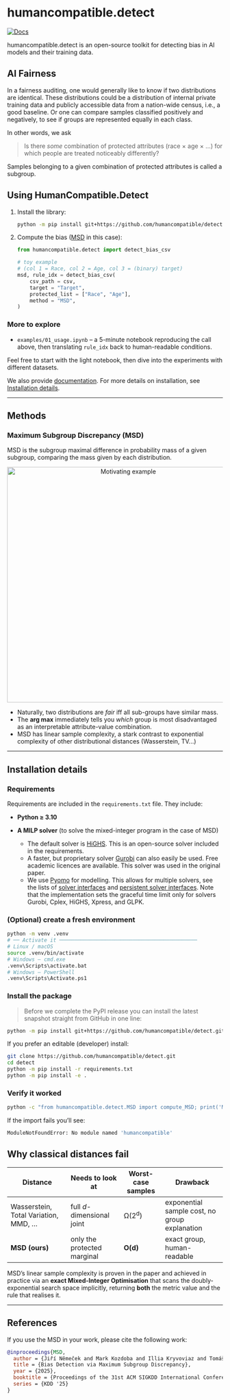 # humancompatible.detect

[![Docs](https://readthedocs.org/projects/humancompatible-detect/badge/?version=latest)](https://humancompatible-detect.readthedocs.io/en/latest)

humancompatible.detect is an open-source toolkit for detecting bias in AI models and their training data.

## AI Fairness

In a fairness auditing, one would generally like to know if two distributions are identical.
These distributions could be a distribution of internal private training data and publicly accessible data from a nation-wide census, i.e., a good baseline.
Or one can compare samples classified positively and negatively, to see if groups are represented equally in each class.

In other words, we ask

> Is there _some_ combination of protected attributes (race × age × …) for which people are treated noticeably differently?

Samples belonging to a given combination of protected attributes is called a subgroup.

<!-- Formally, let

* **X** ∈ ℝ<sup>d</sup> be the feature space,
* **P** and **Q** two distributions we want to compare (e.g. training vs census, positives vs negatives),
* **𝒫** ⊂ {1,…,d} the indices of *protected* features (age, sex, race, …).

A **sub-group** *S* is all samples whose protected attributes take one fixed value each.
We must consider every such intersection – their number is exponential in |𝒫|.
 -->

## Using HumanCompatible.Detect

1. Install the library:
   ```bash
   python -m pip install git+https://github.com/humancompatible/detect.git
   ```
2. Compute the bias ([MSD](#maximum-subgroup-discrepancy-msd) in this case):

   ```python
   from humancompatible.detect import detect_bias_csv

   # toy example
   # (col 1 = Race, col 2 = Age, col 3 = (binary) target)
   msd, rule_idx = detect_bias_csv(
       csv_path = csv,
       target = "Target",
       protected_list = ["Race", "Age"],
       method = "MSD",
   )
   ```

### More to explore

- `examples/01_usage.ipynb` – a 5-minute notebook reproducing the call above,
  then translating `rule_idx` back to human-readable conditions.

Feel free to start with the light notebook, then dive into the experiments with different datasets.

We also provide [documentation](https://humancompatible-detect.readthedocs.io/en/latest/detect.MSD.html). For more details on installation, see [Installation details](#installation-details).

---

## Methods

### Maximum Subgroup Discrepancy (MSD)

MSD is the subgroup maximal difference in probability mass of a given subgroup, comparing the mass given by each distribution.

<div align="center">
  <img src="images/motivation_MSD.png" alt="Motivating example" width="550"/>
</div>

<!-- ```math

\text{MSD}(P,Q;\,𝒫)=
\max_{S\;\text{sub-group on }𝒫}\;
\bigl|\;P(S)-Q(S)\;\bigr|.

``` -->

- Naturally, two distributions are _fair_ iff all sub-groups have similar mass.
- The **arg max** immediately tells you _which_ group is most disadvantaged as an interpretable attribute-value combination.
- MSD has linear sample complexity, a stark contrast to exponential complexity of other distributional distances (Wasserstein, TV...)

---

## Installation details

### Requirements

Requirements are included in the `requirements.txt` file. They include:

- **Python ≥ 3.10**

- **A MILP solver** (to solve the mixed-integer program in the case of MSD)
  - The default solver is [HiGHS](https://highs.dev/). This is an open-source solver included in the requirements.
  - A faster, but proprietary solver [Gurobi](https://www.gurobi.com/) can also easily be used. Free academic licences are available. This solver was used in the original paper.
  - We use [Pyomo](https://pyomo.readthedocs.io/) for modelling. This allows for multiple solvers, see the lists of [solver interfaces](https://pyomo.readthedocs.io/en/stable/reference/topical/solvers/index.html) and [persistent solver interfaces](https://pyomo.readthedocs.io/en/stable/reference/topical/appsi/appsi.html). Note that the implementation sets the graceful time limit only for solvers Gurobi, Cplex, HiGHS, Xpress, and GLPK.

### (Optional) create a fresh environment

```bash
python -m venv .venv
# ── Activate it ─────────────────────────────────────────────
# Linux / macOS
source .venv/bin/activate
# Windows – cmd.exe
.venv\Scripts\activate.bat
# Windows – PowerShell
.venv\Scripts\Activate.ps1
```

### Install the package

> Before we complete the PyPI release you can install the latest snapshot straight from GitHub in one line:

```bash
python -m pip install git+https://github.com/humancompatible/detect.git
```

If you prefer an editable (developer) install:

```bash
git clone https://github.com/humancompatible/detect.git
cd detect
python -m pip install -r requirements.txt
python -m pip install -e .
```

### Verify it worked

```bash
python -c "from humancompatible.detect.MSD import compute_MSD; print('MSD imported OK')"
```

If the import fails you’ll see:

```bash
ModuleNotFoundError: No module named 'humancompatible'
```

## Why classical distances fail

| Distance                             | Needs to look at            | Worst-case samples | Drawback                                      |
| ------------------------------------ | --------------------------- | ------------------ | --------------------------------------------- |
| Wasserstein, Total Variation, MMD, … | full _d_-dimensional joint  | Ω(2<sup>d</sup>)   | exponential sample cost, no group explanation |
| **MSD (ours)**                       | only the protected marginal | **O(d)**           | exact group, human-readable                   |

MSD’s linear sample complexity is proven in the paper and achieved in practice via an **exact Mixed-Integer Optimisation** that scans the doubly-exponential search space implicitly, returning **both** the metric value and the rule that realises it.

---

## References

If you use the MSD in your work, please cite the following work:

```bibtex
@inproceedings{MSD,
  author = {Jiří Němeček and Mark Kozdoba and Illia Kryvoviaz and Tomáš Pevný and Jakub Mareček},
  title = {Bias Detection via Maximum Subgroup Discrepancy},
  year = {2025},
  booktitle = {Proceedings of the 31st ACM SIGKDD International Conference on Knowledge Discovery \& Data Mining},
  series = {KDD '25}
}
```
